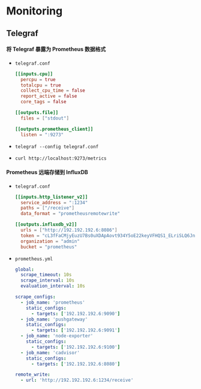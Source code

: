 # Monitoring

## Telegraf

#### 将 Telegraf 暴露为 Prometheus 数据格式

-   `telegraf.conf`

    ```toml
    [[inputs.cpu]]
      percpu = true
      totalcpu = true
      collect_cpu_time = false
      report_active = false
      core_tags = false

    [[outputs.file]]
      files = ["stdout"]

    [[outputs.prometheus_client]]
      listen = ":9273"
    ```

-   `telegraf --config telegraf.conf`
-   `curl http://localhost:9273/metrics`

#### Prometheus 远端存储到 InfluxDB

-   `telegraf.conf`

    ```toml
    [[inputs.http_listener_v2]]
      service_address = ":1234"
      paths = ["/receive"]
      data_format = "prometheusremotewrite"

    [[outputs.influxdb_v2]]
      urls = ["http://192.192.192.6:8086"]
      token = "cL3fFaCMjyEuzU7Bs0uXDApAovt934Y5oE22keyVFHQS1_ELriSLQ6Jneg-bJTVPpHXPddmGENbS6YwwuV9lrw=="
      organization = "admin"
      bucket = "prometheus"
    ```

-   `prometheus.yml`

    ```yml
    global:
      scrape_timeout: 10s
      scrape_interval: 10s
      evaluation_interval: 10s

    scrape_configs:
      - job_name: 'prometheus'
        static_configs:
          - targets: ['192.192.192.6:9090']
      - job_name: 'pushgateway'
        static_configs:
          - targets: ['192.192.192.6:9091']
      - job_name: 'node-exporter'
        static_configs:
          - targets: ['192.192.192.6:9100']
      - job_name: 'cadvisor'
        static_configs:
          - targets: ['192.192.192.6:8080']

    remote_write:
      - url: 'http://192.192.192.6:1234/receive'
    ```
